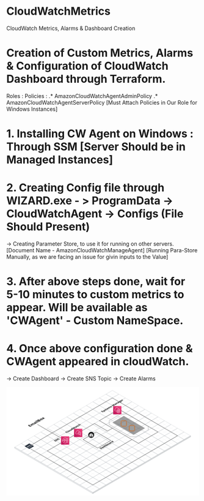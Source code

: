 # CloudWatchMetrics
CloudWatch Metrics, Alarms &amp; Dashboard Creation


# Creation of Custom Metrics, Alarms & Configuration of CloudWatch Dashboard through Terraform.

Roles : Policies :
.* AmazonCloudWatchAgentAdminPolicy
.* AmazonCloudWatchAgentServerPolicy  [Must Attach Policies in Our Role for Windows Instances]

# 1. Installing CW Agent on Windows : Through SSM [Server Should be in Managed Instances]

# 2. Creating Config file through WIZARD.exe - > ProgramData -> CloudWatchAgent -> Configs (File Should Present)
-> Creating Parameter Store, to use it for running on other servers. [Document Name - AmazonCloudWatchManageAgent]
[Running Para-Store Manually, as we are facing an issue for givin inputs to the Value]

# 3. After above steps done, wait for 5-10 minutes to custom metrics to appear. Will be available as 'CWAgent' - Custom NameSpace.

# 4. Once above configuration done & CWAgent appeared in cloudWatch.
-> Create Dashboard
-> Create SNS Topic
-> Create Alarms

![alt text](https://github.com/shubhdev79/CloudWatchMetrics/blob/master/CWMetrics.png)

